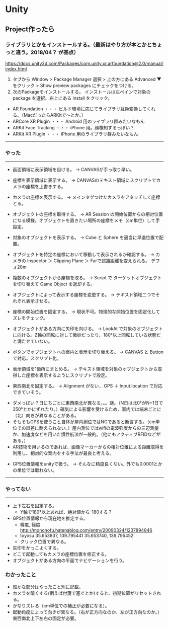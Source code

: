 # Unity
## Project作ったら
### ライブラリとかをインストールする。（最新はやり方が本とかとちょっと違う。2018/04？ が基点）
  https://docs.unity3d.com/Packages/com.unity.xr.arfoundation@2.0/manual/index.html
1. タブから Window > Package Manager 選択 > 上の方にある Advanced ▼ をクリック > Show preview packages にチェックをつける。
2. 次のPackageをインストールする。 インストールは左ペインで対象の package を選択、右上にある install をクリック。
  - AR Foundation ・・・ ビルド環境に応じてライブラリ互換変換してくれる。（MacだったらARKitで〜とか。）
  - ARCore XR Plugin ・・・ Android 用のライブラリ群みたいなもん
  - ARKit Face Tracking ・・・ iPhone 用。顔検知するっぽい？
  - ARKit XR Plugin ・・・ iPhone 用のライブラリ群みたいなもん

-----
### やった
-----

+ 画面領域に表示領域を設ける。 → CANVASが手っ取り早い。
+ 座標を表示領域に表示する。 → CANVASのテキスト領域にスクリプトでカメラの座標を上書きする。
+ カメラの座標を表示する。 → メインタグつけたカメラをアタッチして座標とる。

+ オブジェクトの座標を取得する。 → AR Session の開始位置からの相対位置になる模様。オブジェクトを置きたい場所の座標をメモ（cm単位）して手設定。
+ 対象のオブジェクトを表示する。 → Cube と Sphere を適当に早退位置で配置。
+ オブジェクトを特定の座標において移動して表示されるか確認する。 → カメラの Inspector ＞ Clipping Plane ＞ Farで認識距離を変えられる。 デフォ20m

+ 複数のオブジェクトから座標を取る。 → Script で ターゲットオブジェクトを切り替えて Game Object を返却する。
+ オブジェクトによって表示する座標を変更する。 → テキスト領域二つでそれぞれ表示させる。
+ 座標の開始位置を固定する。 → 現状不可。物理的な開始位置を固定化してズレをチェック。
+ オブジェクトがある方向に矢印を向ける。 → LookAt で対象のオブジェクトに向ける。Z軸の回転に対して微妙だったり、180°以上回転している状態だと満たせていない。

+ ボタンでオブジェクトへの案内と表示を切り替える。 → CANVAS と Button で対応。スクリプト化。
+ 表示領域を1箇所にまとめる。 → テキスト領域を対象のオブジェクトから取得した座標を表示するようにスクリプトで設定。

+ 東西南北を固定する。 → Alignment がない... GPS ＋ Input.location で対応できていそう。
* ダメっぽい？日にちごとに東西南北が異なる。。。謎。（N日は北0°がN+1日で350°とかにずれたり。）磁気による影響を受けるため、室内では端末ごとに（北）向きが異なることがある。
* そもそもGPSを使うこと自体が屋内測位ではNGであると断言する。（cm単位での誤差に耐えられない。）屋内測位ではwifiの電波強度からの三辺測量か、加速度などを用いた慣性航法が一般的。（他にもアクティブRFIDなどがある。）
* AR技術を用いるのであれば、画像マーカーからの相対位置による距離取得を利用し、相対的な案内をする手法が最良と考える。

+ GPS位置情報をunityで扱う。 → そんなに精度良くない。外でも0.0001とかの単位では取れない。

-----
### やってない
-----

- 上下左右を固定する。
  - Y軸で180°以上あれば、絶対値から-180する？
- GPS位置情報から現在地を推定する。
  * 緯度, 経度   http://mononofu.hatenablog.com/entry/20090324/1237894846
  * toyosu 35.653837, 139.795441
           35.653740, 139.795452
  * クリック位置で異なる。
- 矢印をかっこよくする。
- どこで起動してもカメラの座標位置を修正する。
- オブジェクトがある方向の平面でナビゲーションを行う。

### わかったこと
* 細かな部分はやったこと別に記載。
* カメラを暗くする(例えば付箋で塞ぐとか)すると、初期位置がリセットされる。
* かなりズレる（cm単位での補正が必要になる）。
* 起動角度によって向きが異なる。（右が正方向なのか、左が正方向なのか。）　東西南北上下左右の固定が必要。